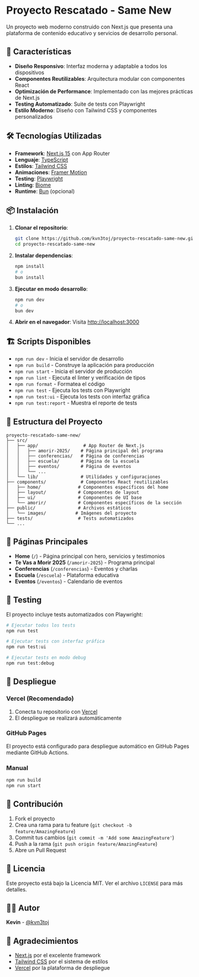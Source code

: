 # Proyecto Rescatado - Same New

Un proyecto web moderno construido con Next.js que presenta una plataforma de contenido educativo y servicios de desarrollo personal.

## 🚀 Características

- **Diseño Responsivo**: Interfaz moderna y adaptable a todos los dispositivos
- **Componentes Reutilizables**: Arquitectura modular con componentes React
- **Optimización de Performance**: Implementado con las mejores prácticas de Next.js
- **Testing Automatizado**: Suite de tests con Playwright
- **Estilo Moderno**: Diseño con Tailwind CSS y componentes personalizados

## 🛠️ Tecnologías Utilizadas

- **Framework**: [Next.js 15](https://nextjs.org/) con App Router
- **Lenguaje**: [TypeScript](https://www.typescriptlang.org/)
- **Estilos**: [Tailwind CSS](https://tailwindcss.com/)
- **Animaciones**: [Framer Motion](https://www.framer.com/motion/)
- **Testing**: [Playwright](https://playwright.dev/)
- **Linting**: [Biome](https://biomejs.dev/)
- **Runtime**: [Bun](https://bun.sh/) (opcional)

## 📦 Instalación

1. **Clonar el repositorio**:
   ```bash
   git clone https://github.com/kvn3toj/proyecto-rescatado-same-new.git
   cd proyecto-rescatado-same-new
   ```

2. **Instalar dependencias**:
   ```bash
   npm install
   # o
   bun install
   ```

3. **Ejecutar en modo desarrollo**:
   ```bash
   npm run dev
   # o
   bun dev
   ```

4. **Abrir en el navegador**:
   Visita [http://localhost:3000](http://localhost:3000)

## 🏗️ Scripts Disponibles

- `npm run dev` - Inicia el servidor de desarrollo
- `npm run build` - Construye la aplicación para producción
- `npm run start` - Inicia el servidor de producción
- `npm run lint` - Ejecuta el linter y verificación de tipos
- `npm run format` - Formatea el código
- `npm run test` - Ejecuta los tests con Playwright
- `npm run test:ui` - Ejecuta los tests con interfaz gráfica
- `npm run test:report` - Muestra el reporte de tests

## 📁 Estructura del Proyecto

```
proyecto-rescatado-same-new/
├── src/
│   ├── app/                 # App Router de Next.js
│   │   ├── amorir-2025/    # Página principal del programa
│   │   ├── conferencias/   # Página de conferencias
│   │   ├── escuela/        # Página de la escuela
│   │   ├── eventos/        # Página de eventos
│   │   └── ...
│   └── lib/                # Utilidades y configuraciones
├── components/             # Componentes React reutilizables
│   ├── home/              # Componentes específicos del home
│   ├── layout/            # Componentes de layout
│   ├── ui/                # Componentes de UI base
│   └── amorir/            # Componentes específicos de la sección
├── public/                # Archivos estáticos
│   └── images/           # Imágenes del proyecto
├── tests/                 # Tests automatizados
└── ...
```

## 🎨 Páginas Principales

- **Home** (`/`) - Página principal con hero, servicios y testimonios
- **Te Vas a Morir 2025** (`/amorir-2025`) - Programa principal
- **Conferencias** (`/conferencias`) - Eventos y charlas
- **Escuela** (`/escuela`) - Plataforma educativa
- **Eventos** (`/eventos`) - Calendario de eventos

## 🧪 Testing

El proyecto incluye tests automatizados con Playwright:

```bash
# Ejecutar todos los tests
npm run test

# Ejecutar tests con interfaz gráfica
npm run test:ui

# Ejecutar tests en modo debug
npm run test:debug
```

## 🚀 Despliegue

### Vercel (Recomendado)
1. Conecta tu repositorio con [Vercel](https://vercel.com)
2. El despliegue se realizará automáticamente

### GitHub Pages
El proyecto está configurado para despliegue automático en GitHub Pages mediante GitHub Actions.

### Manual
```bash
npm run build
npm run start
```

## 🤝 Contribución

1. Fork el proyecto
2. Crea una rama para tu feature (`git checkout -b feature/AmazingFeature`)
3. Commit tus cambios (`git commit -m 'Add some AmazingFeature'`)
4. Push a la rama (`git push origin feature/AmazingFeature`)
5. Abre un Pull Request

## 📄 Licencia

Este proyecto está bajo la Licencia MIT. Ver el archivo `LICENSE` para más detalles.

## 👨‍💻 Autor

**Kevin** - [@kvn3toj](https://github.com/kvn3toj)

## 🙏 Agradecimientos

- [Next.js](https://nextjs.org/) por el excelente framework
- [Tailwind CSS](https://tailwindcss.com/) por el sistema de estilos
- [Vercel](https://vercel.com/) por la plataforma de despliegue
